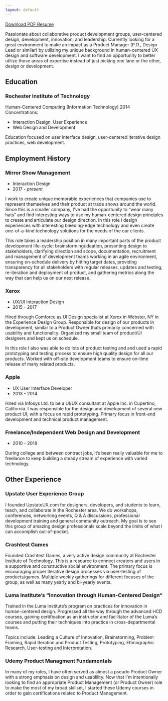 ```yaml
---
layout: default
---
```

[Download PDF Resume](DavidSutton.pdf)

Passionate about collaborative product development groups, user-centered design, development, innovation, and leadership. Currently looking for a great environment to make an impact as a Product Manager (P.O., Design Lead or similar) by utilizing my unique background in human-centered UX design and software development. I want to find an opportunity to better utilize those areas of expertise instead of just picking one lane or the other, design or development.

<!-- 
My passion project is Upstate UX, a group I have created for designers, developers, and students to learn, teach, and collaborate in the Rochester area. We do workshops, discussions, networking, confereces, Q&A and community outreach. My goal is to see this amazing scale beyond the limits of what I can accomplish out-of-pocket.
-->
## Education

### Rochester Institute of Technology 
Human-Centered Computing (Information Technology) 2014
Concentrations:
- Interaction Design, User Experience
- Web Design and Development

Education focused on user interface design, user-centered iterative design practices, web development.

## Employment History

### Mirror Show Management
- Interaction Design
- 2017 - *present*

I work to create unique memorable experiences that companies use to represent themselves and their product at trade shows around the world. Since this is a smaller company, I've had the opportunity to “wear many hats” and find interesting ways to use my human-centered design principles to create and articulate our design direction. In this role I design experiences with interesting bleeding-edge technology and even create one-of-a-kind technology solutions for the needs of the our clients.

This role takes a leadership position in many important parts of the product development life-cycle: brainstorming/ideation, presenting design to stakeholders, clarifying direction and scope, documentation, recruitment and management of development teams working in an agile environment, ensuring on-schedule delivery by hitting target dates, providing transparency for all stakeholders with regular releases, updates and testing, re-iteration and deployment of product, and gathering metrics along the way that can help us on our next release.

### Xerox
- UX/UI Interaction Design
- 2015 - 2017

Hired through Comforce as UI Design specialist at Xerox in Webster, NY in the Experience Design Group. Responsible for design of our products in development, similar to a Product Owner thats primarily concerned with usability and functionality. Organized my small team of product/UI designers and kept us on schedule. 

In this role I also was able to do lots of product testing and and used a rapid prototyping and testing process to ensure high quality design for all our products. Worked with off-site development teams to ensure on-time release of many related products.

### Apple
- UX User Interface Developer
- 2013 - 2014

Hired via Infosys Ltd. to be a UI/UX consultant at Apple Inc. in Cupertino, California. I was responsible for the design and development of several new product UI, with a focus on rapid prototyping. Primary focus in front-end development and technical product management.

### Freelance/Independent Web Design and Development
- 2010 - 2018

During college and between contract jobs, it’s been really valuable for me to freelance to keep building a steady stream of experience with varied technology.

## Other Experience

### Upstate User Experience Group
I founded UpstateUX.com for designers, developers, and students to learn, teach, and collaborate in the Rochester area. We do workshops, conferences, networking events, Q & A discussions, professional development training and general community outreach. My goal is to see this group of amazing design professionals scale beyond the limits of what I can accomplish out-of-pocket.

### Crashtest Games
Founded Crashtest Games, a very active design community at Rochester Institute of Technology. This is a resource to connect creators and users in a supportive and constructive social environment. The primary focus is encouraging proper iterative design processes via user-testing of products/games. Multiple weekly gatherings for different focuses of the group, as well as many yearly and bi-yearly events.

### Luma Institute’s “Innovation through Human-Centered Design“
Trained in the Luma Institute’s program on practices for innovation in human-centered design. Progressed all the way through the advanced HCD courses, gaining certification as an instructor and facilitator of the Luma’s courses and putting their techniques into practice in cross-departmental teams. 

Topics include: Leading a Culture of Innovation, Brainstorming, Problem Framing, Rapid Iteration and Product Testing, Prototyping, Ethnographic Research, User-testing and Interpretation.

### Udemy Product Managment Fundamentals
In many of my roles, I have often served as almost a pseudo Product Owner with a strong emphasis on design and usablility. Now that I'm intentionally looking to find an appropriate Product Management (or Product Owner) role to make the most of my broad skillset, I started these Udemy courses in order to gain certifications related to Product Management.

<!-- 

## Technical Proficiencies

- General Design:
	- PhotoShop
	- Illustrator
	- Sketch App
- UX and Interface Design:
	- inVision
	- Axure
	- Balsamiq
- Web Design:
	- HTML5
	- CSS
	- SASS
	- LESS
	- Bootstrap
	- Jekyll 
- Programming and Scripting:
	- Javascript
	- JQuery
	- Git
	- LaTeX
	- Python 

### Rochester Institude of Technology
- Interaction Design Assistant Teacher
- 2012 - 2014

Assisted in instruction, evaluation, and tutoring of students in the Human-centered computing program at Rochester Institute of Technology.

In this role I got my first taste of helping others learn how to get the most out of their work using human-centered design processes. Around the time this ended, I started building up Upstate UX, where I would be able to do the same, but on a larger scale.




OLD:




As a proud product of the technical design ecosystems at Rochester Institute of Technology, Apple, and Xerox, I’ve always worked to build great collaborative design communities and produce great products. Through [Upstate UX,](http://upstateUX.com) we are creating a space for designers to learn from each other and collaborate in the Rochester area.

## Technical Proficiencies

**General Design:** [PhotoShop](http://www.adobe.com/products/photoshop.html), [Illustrator](http://www.adobe.com/products/illustrator.html), [Sketch App](https://www.sketchapp.com/)

**UX and Interface Design:** [inVision](https://www.invisionapp.com/), [Framer.js](https://github.com/koenbok/Framer), [Axure](https://www.axure.com/), [Framer Studio](https://www.framer.com), [Balsamiq](https://balsamiq.com/)

**Web Design:** HTML5, CSS, [SASS](http://sass-lang.com/), [LESS](http://lesscss.org/), [Bootstrap](http://getbootstrap.com/), [Jekyll](https://jekyllrb.com) 

**Programming and Scripting:** [Javascript](https://www.javascript.com/), [JQuery](https://jquery.com/), [Git](https://git-scm.com/), [LaTeX](https://www.latex-project.org/), [Python](https://www.python.org/)

## Current Employment
### Mirrorshow Management
- Interactive Design
- 2017 - *PRESENT*

I work to create unique memorable experiences that companies use to represent themselves and their product at large trade-shows around the world. Since this is a smaller company, this has given me the opportunity to "wear many hats" and find interesting ways to use human-centered design principles to create and articulate our design decisions and direction. In this role I get to design experiences with interesting bleeding-edge technology and even create one-of-a-kind technology solutions for the needs of the particular client.

## Recent Employment

### Xerox
- UX/UI Interaction Design
- 2015 - 2017

Hired via Comforce as UI Design specialist at Xerox in Webster, NY in the Experience Design Group. As a major part of our multidisciplinary UX team, I work in the design and development of user interfaces for touchscreen devices. Integrating iterative user-centered design principles into product design and information architecture design.

Most of my early work in this role was focused on similar products within the Multifunction Printing Device umbrella. More recently my role has expanded beyond my original group of products and into new features and products across the corporation. This heavily involves interdepartmental coordination, user experience research, high-fidelity prototyping and iterative design through rapid prototype-driven user-testing.

### Apple
- UX User Interface Developer
- 2013 - 2014

Hired via Infosys Ltd. to be a UI/UX consultant at Apple Inc. in Cupertino, California. At Apple I designed and developed new UI, with a focus on rapid prototyping and testing. Primary focus in front-end development and technical product management.

### Rochester Institude of Technology
- Interaction Design Assistant Teacher
- 2012 - 2014

Assisted in instruction, evaluation, and tutoring of students in the Human-centered computing program at Rochester Institute of Technology.

### Freelance/Independent Web Design and Development
- 2010 - 2014

Designed and deployed custom websites on a freelance basis for companies and individuals around the Rochester NY area. Social media and blog management, content aggregation and publishing.

## Miscellaneous Experience

### Upstate User Experience Group
Created [UpstateUX.com](http://UpstateUX.com) for user experience professionals in Upstate New York to meet up for events, conferences, social gatherings, networking and general professional development. Ever expanding, with multiple events planned and partners and sponsors.

### Luma Institute’s “Innovation through Human-Centered Design“
Trained in the Luma Institute’s program on practices for innovation in human-centered design. Progressed all the way through the advanced HCD courses, qualifying as an instructor and facilitator of the Luma’s courses and putting their techniques into practice in cross-departmental teams. 

Topics include: Leading a Culture of Innovation, Brainstorming, Problem Framing, Rapid Iteration and Product Testing, Prototyping, Ethnographic Research, User-testing and Interpretation.

## Education

### Rochester Institute of Technology 
Human-Centered Computing (Information Technology) 2014

Education focused on user interface design, user-centered iterative design practices, web development.

#### Concentrations:

- Interaction Design, User Experience
- Web Design and Development

### Crashtest Games
Founded Crashtest Games, a very active design community at Rochester Institute of Technology. This is a resource to connect creators and users in a supportive and constructive social environment. The primary focus is encouraging proper iterative design processes via user-testing of games. Multiple weekly gatherings for different focuses of the group, as well as many yearly and bi-yearly events.

-->
